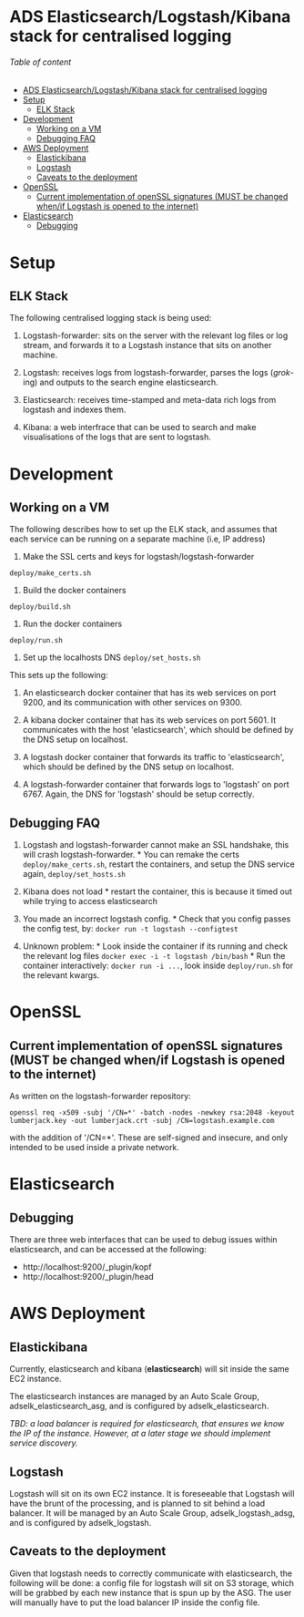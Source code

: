 # ADS Elasticsearch/Logstash/Kibana stack for centralised logging

###### Table of content

- [ADS Elasticsearch/Logstash/Kibana stack for centralised logging](#ads-elasticsearchlogstashkibana-stack-for-centralised-logging)
- [Setup](#setup)
	- [ELK Stack](#elk-stack)
- [Development](#development)
	- [Working on a VM](#working-on-a-vm)
	- [Debugging FAQ](#debugging-faq)
- [AWS Deployment](#aws-deployment)
	- [Elastickibana](#elastickibana)
	- [Logstash](#logstash)
	- [Caveats to the deployment](#caveats-to-the-deployment)
- [OpenSSL](#openssl)
	- [Current implementation of openSSL signatures (MUST  be changed when/if Logstash is opened to the internet)](#current-implementation-of-openssl-signatures-must-be-changed-whenif-logstash-is-opened-to-the-internet)
- [Elasticsearch](#elasticsearch)
	- [Debugging](#debugging)

# Setup

## ELK Stack

The following centralised logging stack is being used:

  1. Logstash-forwarder: sits on the server with the relevant log files or log stream, and forwards it to a Logstash instance that sits on another machine.

  1. Logstash: receives logs from logstash-forwarder, parses the logs (*grok*-ing) and outputs to the search engine elasticsearch.

  1. Elasticsearch: receives time-stamped and meta-data rich logs from logstash and indexes them.

  1. Kibana: a web interfrace that can be used to search and make visualisations of the logs that are sent to logstash.

# Development

## Working on a VM

The following describes how to set up the ELK stack, and assumes that each service can be running on a separate machine (i.e, IP address)

  1. Make the SSL certs and keys for logstash/logstash-forwarder

  `deploy/make_certs.sh`

  1. Build the docker containers

  `deploy/build.sh`

  1. Run the docker containers

  `deploy/run.sh`

  1. Set up the localhosts DNS
  `deploy/set_hosts.sh`

This sets up the following:

  1. An elasticsearch docker container that has its web services on port 9200, and its communication with other services on 9300.

  1. A kibana docker container that has its web services on port 5601. It communicates with the host 'elasticsearch', which should be defined by the DNS setup on localhost.

  1. A logstash docker container that forwards its traffic to 'elasticsearch', which should be defined by the DNS setup on localhost.

  1. A logstash-forwarder container that forwards logs to 'logstash' on port 6767. Again, the DNS for 'logstash' should be setup correctly.

## Debugging FAQ

  1. Logstash and logstash-forwarder cannot make an SSL handshake, this will crash logstash-forwarder.
    * You can remake the certs `deploy/make_certs.sh`, restart the containers, and setup the DNS service again, `deploy/set_hosts.sh`

  1. Kibana does not load
    * restart the container, this is because it timed out while trying to access elasticsearch

  1. You made an incorrect logstash config.
    * Check that you config passes the config test, by: `docker run -t logstash --configtest`

  1. Unknown problem:
    * Look inside the container if its running and check the relevant log files `docker exec -i -t logstash /bin/bash`
    * Run the container interactively: `docker run -i ...`, look inside `deploy/run.sh` for the relevant kwargs.

# OpenSSL

## Current implementation of openSSL signatures (MUST  be changed when/if Logstash is opened to the internet)

As written on the logstash-forwarder repository:

`openssl req -x509 -subj '/CN=*' -batch -nodes -newkey rsa:2048 -keyout lumberjack.key -out lumberjack.crt -subj /CN=logstash.example.com`

with the addition of '/CN=*'. These are self-signed and insecure, and only intended to be used inside a private network.

# Elasticsearch

## Debugging

There are three web interfaces that can be used to debug issues within elasticsearch, and can be accessed at the following:

  * http://localhost:9200/_plugin/kopf
  * http://localhost:9200/_plugin/head


# AWS Deployment

## Elastickibana

Currently, elasticsearch and kibana (**elasticsearch**) will sit inside the same EC2 instance.

The elasticsearch instances are managed by an Auto Scale Group, adselk_elasticsearch_asg, and is configured by adselk_elasticsearch.

*TBD: a load balancer is required for elasticsearch, that ensures we know the IP of the instance. However, at a later stage we should implement service discovery.*

## Logstash

Logstash will sit on its own EC2 instance. It is foreseeable that Logstash will have the brunt of the processing, and is planned to sit behind a load balancer. It will be managed by an Auto Scale Group, adselk_logstash_adsg, and is configured by adselk_logstash.

## Caveats to the deployment

Given that logstash needs to correctly communicate with elasticsearch, the following will be done: a config file for logstash will sit on S3 storage, which will be grabbed by each new instance that is spun up by the ASG. The user will manually have to put the load balancer IP inside the config file.
